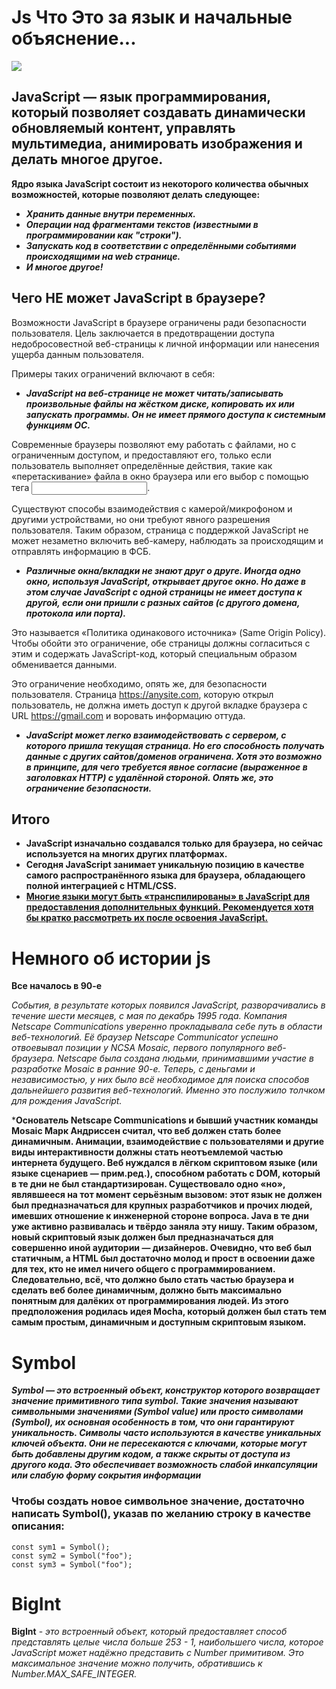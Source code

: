 # Js Что Это за язык и начальные объяснение...
![](https://www.svgrepo.com/show/452075/node-js.svg)
## JavaScript — язык программирования, который позволяет создавать динамически обновляемый контент, управлять мультимедиа, анимировать изображения и делать многое другое.
**Ядро языка JavaScript состоит из некоторого количества обычных возможностей, которые позволяют делать следующее:**

+ ***Хранить данные внутри переменных.***
+ ***Операции над фрагментами текстов (известными в программировании как "строки").*** 
+ ***Запускать код в соответствии с определёнными событиями происходящими на web странице.***
+ ***И многое другое!***
## Чего НЕ может JavaScript в браузере?
Возможности JavaScript в браузере ограничены ради безопасности пользователя. Цель заключается в предотвращении доступа недобросовестной веб-страницы к личной информации или нанесения ущерба данным пользователя.

Примеры таких ограничений включают в себя:
</br>
+ ***JavaScript на веб-странице не может читать/записывать произвольные файлы на жёстком диске, копировать их или запускать программы. Он не имеет прямого доступа к системным функциям ОС.***

Современные браузеры позволяют ему работать с файлами, но с ограниченным доступом, и предоставляют его, только если пользователь выполняет определённые действия, такие как «перетаскивание» файла в окно браузера или его выбор с помощью тега <input>.

Существуют способы взаимодействия с камерой/микрофоном и другими устройствами, но они требуют явного разрешения пользователя. Таким образом, страница с поддержкой JavaScript не может незаметно включить веб-камеру, наблюдать за происходящим и отправлять информацию в ФСБ.
+ ***Различные окна/вкладки не знают друг о друге. Иногда одно окно, используя JavaScript, открывает другое окно. Но даже в этом случае JavaScript с одной страницы не имеет доступа к другой, если они пришли с разных сайтов (с другого домена, протокола или порта).***

Это называется «Политика одинакового источника» (Same Origin Policy). Чтобы обойти это ограничение, обе страницы должны согласиться с этим и содержать JavaScript-код, который специальным образом обменивается данными.

Это ограничение необходимо, опять же, для безопасности пользователя. Страница https://anysite.com, которую открыл пользователь, не должна иметь доступ к другой вкладке браузера с URL https://gmail.com и воровать информацию оттуда.
+ ***JavaScript может легко взаимодействовать с сервером, с которого пришла текущая страница. Но его способность получать данные с других сайтов/доменов ограничена. Хотя это возможно в принципе, для чего требуется явное согласие (выраженное в заголовках HTTP) с удалённой стороной. Опять же, это ограничение безопасности.***

## Итого
+ **JavaScript изначально создавался только для браузера, но сейчас используется на многих других платформах.**
+ **Сегодня JavaScript занимает уникальную позицию в качестве самого распространённого языка для браузера, обладающего полной интеграцией с HTML/CSS.**
+ <ins>**Многие языки могут быть «транспилированы» в JavaScript для предоставления дополнительных функций. Рекомендуется хотя бы кратко рассмотреть их после освоения JavaScript.**</ins>

# Немного об истории js
**Все началось в 90-е**

_События, в результате которых появился JavaScript, разворачивались в течение шести месяцев, с мая по декабрь 1995 года. Компания Netscape Communications уверенно прокладывала себе путь в области веб-технологий. Её браузер Netscape Communicator успешно отвоевывал позиции у NCSA Mosaic, первого популярного веб-браузера. Netscape была создана людьми, принимавшими участие в разработке Mosaic в ранние 90-е. Теперь, с деньгами и независимостью, у них было всё необходимое для поиска способов дальнейшего развития веб-технологий. Именно это послужило толчком для рождения JavaScript._

***Основатель Netscape Communications и бывший участник команды Mosaic Марк Андриссен считал, что веб должен стать более динамичным. Анимации, взаимодействие с пользователями и другие виды интерактивности должны стать неотъемлемой частью интернета будущего. Веб нуждался в лёгком скриптовом языке (или языке сценариев — прим.ред.), способном работать с DOM, который в те дни не был стандартизирован. Существовало одно «но», являвшееся на тот момент серьёзным вызовом: этот язык не должен был предназначаться для крупных разработчиков и прочих людей, имевших отношение к инженерной стороне вопроса. Java в те дни уже активно развивалась и твёрдо заняла эту нишу. Таким образом, новый скриптовый язык должен был предназначаться для совершенно иной аудитории — дизайнеров. Очевидно, что веб был статичным, а HTML был достаточно молод и прост в освоении даже для тех, кто не имел ничего общего с программированием. Следовательно, всё, что должно было стать частью браузера и сделать веб более динамичным, должно быть максимально понятным для далёких от программирования людей. Из этого предположения родилась идея Mocha, который должен был стать тем самым простым, динамичным и доступным скриптовым языком.**

# Symbol
***Symbol — это встроенный объект, конструктор которого возвращает значение примитивного типа symbol. Такие значения называют символьными значениями (Symbol value) или просто символами (Symbol), их основная особенность в том, что они гарантируют уникальность. Символы часто используются в качестве уникальных ключей объекта. Они не пересекаются с ключами, которые могут быть добавлены другим кодом, а также скрыты от доступа из другого кода. Это обеспечивает возможность слабой инкапсуляции или слабую форму сокрытия информации***

### Чтобы создать новое символьное значение, достаточно написать Symbol(), указав по желанию строку в качестве описания:
```
const sym1 = Symbol();
const sym2 = Symbol("foo");
const sym3 = Symbol("foo");
```

# BigInt
**BigInt** - _это встроенный объект, который предоставляет способ представлять целые числа больше 253 - 1, наибольшего числа, которое JavaScript может надёжно представить с Number примитивом. Это максимальное значение можно получить, обратившись к Number.MAX_SAFE_INTEGER._

